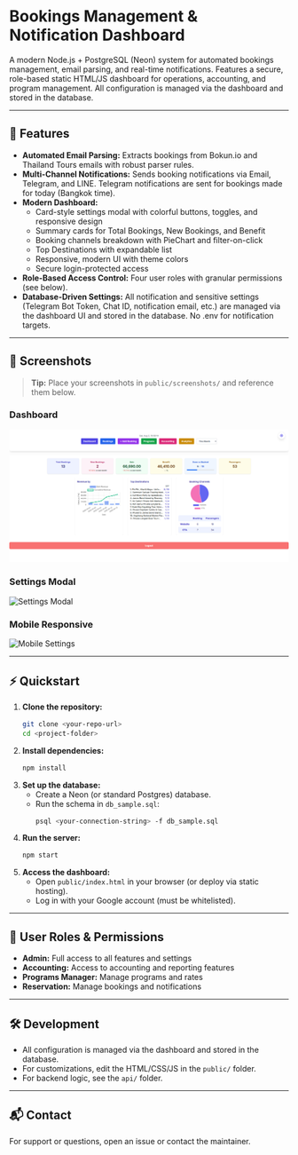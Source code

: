 # Bookings Management & Notification Dashboard

A modern Node.js + PostgreSQL (Neon) system for automated bookings management, email parsing, and real-time notifications. Features a secure, role-based static HTML/JS dashboard for operations, accounting, and program management. All configuration is managed via the dashboard and stored in the database.

---

## 🚀 Features

- **Automated Email Parsing:**
  Extracts bookings from Bokun.io and Thailand Tours emails with robust parser rules.
- **Multi-Channel Notifications:**
  Sends booking notifications via Email, Telegram, and LINE. Telegram notifications are sent for bookings made for today (Bangkok time).
- **Modern Dashboard:**
  - Card-style settings modal with colorful buttons, toggles, and responsive design
  - Summary cards for Total Bookings, New Bookings, and Benefit
  - Booking channels breakdown with PieChart and filter-on-click
  - Top Destinations with expandable list
  - Responsive, modern UI with theme colors
  - Secure login-protected access
- **Role-Based Access Control:**
  Four user roles with granular permissions (see below).
- **Database-Driven Settings:**
  All notification and sensitive settings (Telegram Bot Token, Chat ID, notification email, etc.) are managed via the dashboard UI and stored in the database. No .env for notification targets.

---

## 📸 Screenshots

> **Tip:** Place your screenshots in `public/screenshots/` and reference them below.

### Dashboard
![Dashboard](public/screenshots/dashboard.png)

### Settings Modal
![Settings Modal](public/screenshots/settings-modal.png)

### Mobile Responsive
![Mobile Settings](public/screenshots/mobile-settings.png)

---

## ⚡ Quickstart

1. **Clone the repository:**
   ```sh
   git clone <your-repo-url>
   cd <project-folder>
   ```
2. **Install dependencies:**
   ```sh
   npm install
   ```
3. **Set up the database:**
   - Create a Neon (or standard Postgres) database.
   - Run the schema in `db_sample.sql`:
     ```sh
     psql <your-connection-string> -f db_sample.sql
     ```
4. **Run the server:**
   ```sh
   npm start
   ```
5. **Access the dashboard:**
   - Open `public/index.html` in your browser (or deploy via static hosting).
   - Log in with your Google account (must be whitelisted).

---

## 👤 User Roles & Permissions

- **Admin:** Full access to all features and settings
- **Accounting:** Access to accounting and reporting features
- **Programs Manager:** Manage programs and rates
- **Reservation:** Manage bookings and notifications

---

## 🛠️ Development
- All configuration is managed via the dashboard and stored in the database.
- For customizations, edit the HTML/CSS/JS in the `public/` folder.
- For backend logic, see the `api/` folder.

---

## 📬 Contact
For support or questions, open an issue or contact the maintainer. 